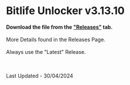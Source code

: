 # Bitlife Unlocker v3.13.10

**Download the file from the ["Releases"](https://github.com/zeropse/bitlife-unlocker/releases/tag/3.13.10) tab.** <br><br> More Details found in the Releases Page. <br><br> Always use the "Latest" Release.

<br><br>
Last Updated - 30/04/2024
